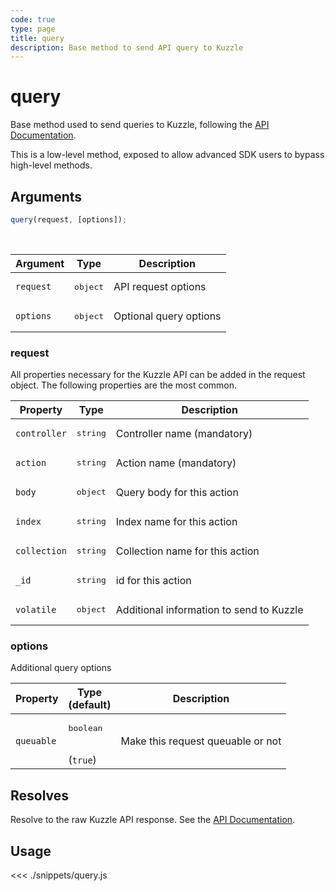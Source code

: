 ```yaml
---
code: true
type: page
title: query
description: Base method to send API query to Kuzzle
---
```


# query

Base method used to send queries to Kuzzle, following the [API Documentation](/core/1/api).

<div class="alert alert-warning">
This is a low-level method, exposed to allow advanced SDK users to bypass high-level methods.
</div>

## Arguments

```javascript
query(request, [options]);
```

<br/>

| Argument  | Type              | Description            |
| --------- | ----------------- | ---------------------- |
| `request` | <pre>object</pre> | API request options    |
| `options` | <pre>object</pre> | Optional query options |

### request

All properties necessary for the Kuzzle API can be added in the request object.
The following properties are the most common.

| Property     | Type              | Description                              |
| ------------ | ----------------- | ---------------------------------------- |
| `controller` | <pre>string</pre> | Controller name (mandatory)              |
| `action`     | <pre>string</pre> | Action name (mandatory)                  |
| `body`       | <pre>object</pre> | Query body for this action               |
| `index`      | <pre>string</pre> | Index name for this action               |
| `collection` | <pre>string</pre> | Collection name for this action          |
| `_id`        | <pre>string</pre> | id for this action                       |
| `volatile`   | <pre>object</pre> | Additional information to send to Kuzzle |

### options

Additional query options

| Property   | Type<br/>(default)              | Description                       |
| ---------- | ------------------------------- | --------------------------------- |
| `queuable` | <pre>boolean</pre><br/>(`true`) | Make this request queuable or not |

## Resolves

Resolve to the raw Kuzzle API response. See the [API Documentation](/core/1/api).

## Usage

<<< ./snippets/query.js
